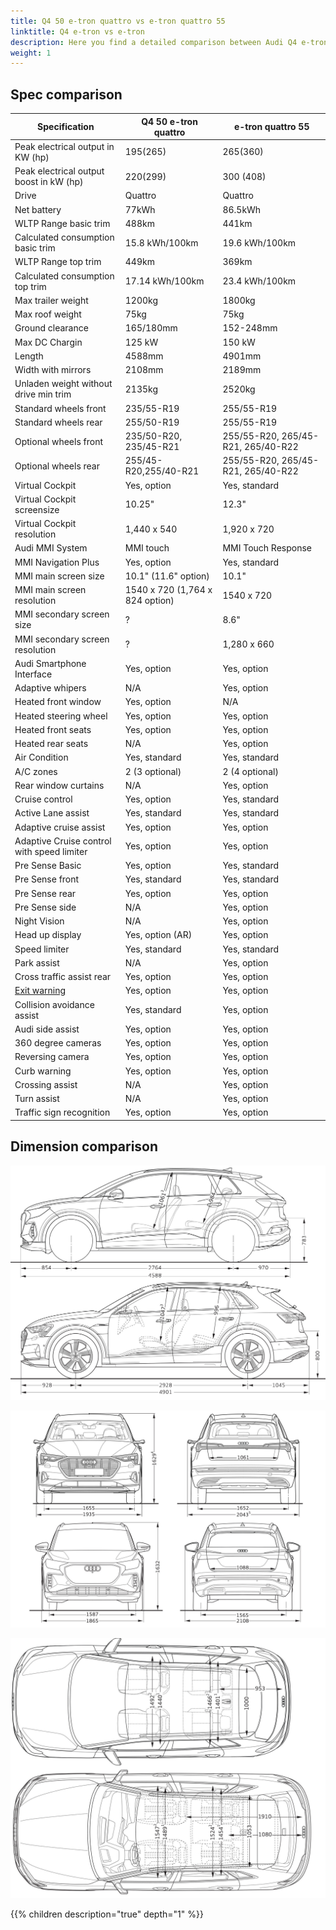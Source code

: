 ```yaml
---
title: Q4 50 e-tron quattro vs e-tron quattro 55
linktitle: Q4 e-tron vs e-tron
description: Here you find a detailed comparison between Audi Q4 e-tron 50 Quattro and 
weight: 1
---
```


## Spec comparison

| Specification      | Q4 50 e-tron quattro | e-tron quattro 55|
| ----------- | ----------- |----------- |
| Peak electrical output in KW (hp) | 195(265) | 265(360) |
| Peak electrical output boost in kW (hp) | 220(299) | 300 (408) |
| Drive | Quattro | Quattro |
| Net battery | 77kWh | 86.5kWh |
| WLTP Range basic trim | 488km | 441km |
| Calculated consumption basic trim | 15.8 kWh/100km | 19.6 kWh/100km |
| WLTP Range top trim | 449km | 369km |
| Calculated consumption top trim | 17.14 kWh/100km | 23.4 kWh/100km |
| Max trailer weight | 1200kg | 1800kg |
| Max roof weight | 75kg | 75kg |
| Ground clearance | 165/180mm | 152-248mm |
| Max DC Chargin | 125 kW | 150 kW |
| Length | 4588mm | 4901mm|
| Width with mirrors | 2108mm | 2189mm |
| Unladen weight without drive min trim | 2135kg | 2520kg |
| Standard wheels front | 235/55-R19 | 255/55-R19 |
| Standard wheels rear | 255/50-R19 | 255/55-R19 |
| Optional wheels front | 235/50-R20, 235/45-R21 | 255/55-R20, 265/45-R21, 265/40-R22 |
| Optional wheels rear | 255/45-R20,255/40-R21 | 255/55-R20, 265/45-R21, 265/40-R22  |
| Virtual Cockpit | Yes, option  | Yes, standard |
| Virtual Cockpit screensize | 10.25"  | 12.3" |
| Virtual Cockpit resolution |  1,440 x 540 | 1,920 x 720  |
| Audi MMI System | MMI touch | MMI Touch Response  |
| MMI Navigation Plus | Yes, option | Yes, standard |
| MMI main screen size | 10.1" (11.6" option) | 10.1" |
| MMI main screen resolution | 1540 x 720 (1,764 x 824 option) | 1540 x 720  |
| MMI secondary screen size | ? |8.6" |
| MMI secondary screen resolution | ? | 1,280 x 660|
| Audi Smartphone Interface | Yes, option | Yes, option |
| Adaptive whipers | N/A | Yes, option |
| Heated front window | Yes, option | N/A |
| Heated steering wheel | Yes, option | Yes, option |
| Heated front seats | Yes, option | Yes, option |
| Heated rear seats | N/A | Yes, option |
| Air Condition | Yes, standard | Yes, standard |
| A/C zones | 2 (3 optional) | 2 (4 optional) |
| Rear window curtains | N/A | Yes, option |
| Cruise control | Yes, option | Yes, standard |
| Active Lane assist | Yes, standard | Yes, standard |
| Adaptive cruise assist | Yes, option | Yes, option |
| Adaptive Cruise control with speed limiter | Yes, option | Yes, option |
| Pre Sense Basic | Yes, option | Yes, standard |
| Pre Sense front | Yes, standard | Yes, standard |
| Pre Sense rear | Yes, option | Yes, option |
| Pre Sense side | N/A | Yes, option |
| Night Vision | N/A | Yes, option |
| Head up display | Yes, option (AR) | Yes, option |
| Speed limiter | Yes, standard | Yes, standard |
| Park assist | N/A | Yes, option |
| Cross traffic assist rear | Yes, option | Yes, option |
| [Exit warning](/models/e-tron/technology/drivingassistance/#exit-warning) | Yes, option | Yes, option |
| Collision avoidance assist | Yes, standard | Yes, option |
| Audi side assist | Yes, option | Yes, option |
| 360 degree cameras | Yes, option | Yes, option |
| Reversing camera | Yes, option | Yes, option |
| Curb warning | Yes, option | Yes, option
| Crossing assist | N/A | Yes, option |
| Turn assist | N/A | Yes, option |
| Traffic sign recognition | Yes, option | Yes, option |

## Dimension comparison

![Comparions](comparison1.jpg "Size comparison Q4 and e-tron")

![Comparions](comparison2.jpg "Size comparison Q4 and e-tron")

![Comparions](comparison3.jpg "Size comparison Q4 and e-tron")


{{% children description="true" depth="1" %}}
